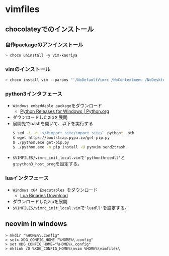 # vimfiles

## chocolateyでのインストール

### 自作packageのアンインストール

```ps1
> choco uninstall -y vim-kaoriya
```

### vimのインストール
```ps1
> choco install vim --params "'/NoDefaultVimrc /NoContextmenu /NoDesktopShortcuts'"
```

### python3インタフェース

* `Windows embeddable package`をダウンロード
    * [Python Releases for Windows | Python.org](https://www.python.org/downloads/windows/)
* ダウンロードしたzipを展開
* 展開先でbashを開いて、以下を実行する
    ```sh
    $ sed -i -e 's/#import site/import site/' python*._pth
    $ wget https://bootstrap.pypa.io/get-pip.py
    $ ./python.exe get-pip.py
    $ ./python.exe -m pip install -U pynvim send2trash
    ```
* `$VIMFILES/vimrc_init_local.vim`で`'pythonthreedll'`と`g:python3_host_prog`を設定する。

### luaインタフェース

* `Windows x64 Executables `をダウンロード
    * [Lua Binaries Download](http://luabinaries.sourceforge.net/download.html)
* ダウンロードしたzipを展開
* `$VIMFILES/vimrc_init_local.vim`で`'luadll'`を設定する。

## neovim in windows

```dosbatch
> mkdir "%HOME%\.config"
> setx XDG_CONFIG_HOME "%HOME%\.config"
> set XDG_CONFIG_HOME="%HOME%\.config"
> mklink /D %XDG_CONFIG_HOME%\nvim %HOME%\vimfiles\
```



